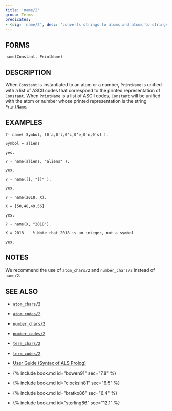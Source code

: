 ```yaml
---
title: 'name/2'
group: Terms
predicates:
- {sig: 'name/2', desc: 'converts strings to atoms and atoms to strings'}
---
```


## FORMS
```
name(Constant, PrintName)
```
## DESCRIPTION

When `Constant` is instantiated to an atom or a number, `PrintName` is unified with a list of ASCII codes that correspond to the printed representation of `Constant`. When `PrintName` is a list of ASCII codes, `Constant` will be unified with the atom or number whose printed representation is the string `PrintName`.

## EXAMPLES
```
?- name( Symbol, [0'a,0'l,0'i,0'e,0'n,0's] ).

Symbol = aliens

yes.

? - name(aliens, "aliens" ).

yes.

? - name([], "[]" ).

yes.

? - name(2018, X).

X = [50,48,49,56]

yes.

? - name(X, "2018").

X = 2018 	% Note that 2018 is an integer, not a symbol

yes.
```
## NOTES

We recommend the use of `atom_chars/2` and `number_chars/2` instead of `name/2`.


## SEE ALSO

- [`atom_chars/2`](atomchars2.html)
- [`atom_codes/2`](atomchars2.html)
- [`number_chars/2`](numberchars2.html)
- [`number_codes/2`](numberchars2.html)
- [`term_chars/2`](termchars2.html)
- [`term_codes/2`](termchars2.html)

- [User Guide (Syntax of ALS Prolog)](../guide/1-The-Syntax-of-ALS-Prolog.md)
- {% include book.md id="bowen91"    sec="7.8" %}
- {% include book.md id="clocksin81" sec="6.5" %}
- {% include book.md id="bratko86"   sec="6.4" %}
- {% include book.md id="sterling86" sec="12.1" %}

